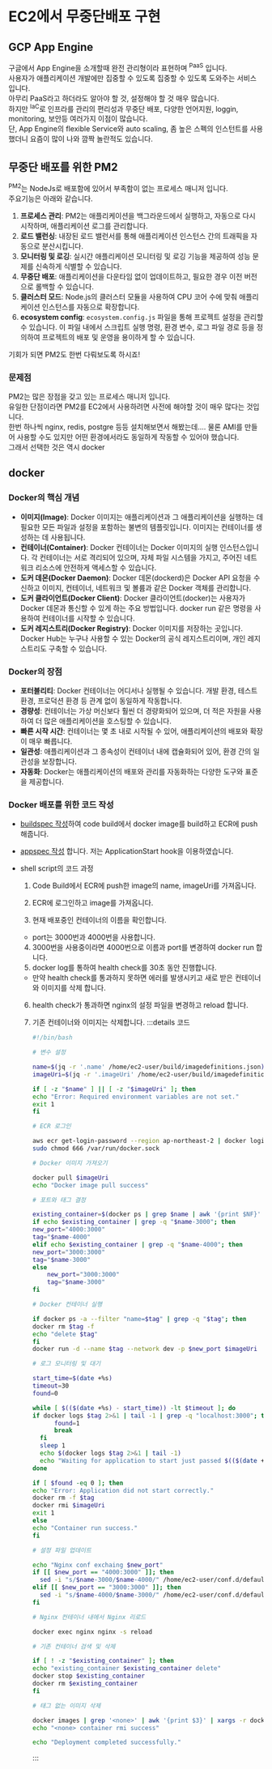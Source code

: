 # EC2에서 무중단배포 구현

## GCP App Engine

구글에서 App Engine을 소개할때 완전 관리형이라 표현하며 <Sup num=1 text="PaaS">PaaS</Sup> 입니다.  
사용자가 애플리케이션 개발에만 집중할 수 있도록 집중할 수 있도록 도와주는 서비스 입니다.  
아무리 PaaS라고 하더라도 알아야 할 것, 설정해야 할 것 매우 많습니다.  
하지만 <Sup num=2 text="IaC">IaC</Sup>로 인프라를 관리의 편리성과 무중단 배포, 다양한 언어지원, loggin, monitoring, 보안등 여러가지 이점이 많습니다.  
단, App Engine의 flexible Service와 auto scaling, 좀 높은 스펙의 인스턴트를 사용했더니 요즘이 많이 나와 깜짝 놀란적도 있습니다.

## 무중단 배포를 위한 PM2

<Sup num=3 text="PM2">PM2</Sup>는 NodeJs로 배포함에 있어서 부족함이 없는 프로세스 매니저 입니다.  
주요기능은 아래와 같습니다.

1. **프로세스 관리**: PM2는 애플리케이션을 백그라운드에서 실행하고, 자동으로 다시 시작하며, 애플리케이션 로그를 관리합니다.
2. **로드 밸런싱**: 내장된 로드 밸런서를 통해 애플리케이션 인스턴스 간의 트래픽을 자동으로 분산시킵니다.
3. **모니터링 및 로깅**: 실시간 애플리케이션 모니터링 및 로깅 기능을 제공하여 성능 문제를 신속하게 식별할 수 있습니다.
4. **무중단 배포**: 애플리케이션을 다운타임 없이 업데이트하고, 필요한 경우 이전 버전으로 롤백할 수 있습니다.
5. **클러스터 모드**: Node.js의 클러스터 모듈을 사용하여 CPU 코어 수에 맞춰 애플리케이션 인스턴스를 자동으로 확장합니다.
6. **ecosystem config**: `ecosystem.config.js` 파일을 통해 프로젝트 설정을 관리할 수 있습니다. 이 파일 내에서 스크립트 실행 명령, 환경 변수, 로그 파일 경로 등을 정의하여 프로젝트의 배포 및 운영을 용이하게 할 수 있습니다.

기회가 되면 PM2도 한번 다뤄보도록 하시죠!

### 문제점

PM2는 많은 장점을 갖고 있는 프로세스 매니저 입니다.  
유일한 단점이라면 PM2를 EC2에서 사용하려면 사전에 해야할 것이 매우 많다는 것입니다.  
한번 하나씩 nginx, redis, postgre 등등 설치해보면서 해봤는데....
물론 AMI를 만들어 사용할 수도 있지만 어떤 환경에서라도 동일하게 작동할 수 있어야 했습니다.  
그래서 선택한 것은 역시 docker

## docker

### Docker의 핵심 개념

- **이미지(Image)**: Docker 이미지는 애플리케이션과 그 애플리케이션을 실행하는 데 필요한 모든 파일과 설정을 포함하는 불변의 템플릿입니다. 이미지는 컨테이너를 생성하는 데 사용됩니다.
- **컨테이너(Container)**: Docker 컨테이너는 Docker 이미지의 실행 인스턴스입니다. 각 컨테이너는 서로 격리되어 있으며, 자체 파일 시스템을 가지고, 주어진 네트워크 리소스에 안전하게 액세스할 수 있습니다.
- **도커 데몬(Docker Daemon)**: Docker 데몬(dockerd)은 Docker API 요청을 수신하고 이미지, 컨테이너, 네트워크 및 볼륨과 같은 Docker 객체를 관리합니다.
- **도커 클라이언트(Docker Client)**: Docker 클라이언트(docker)는 사용자가 Docker 데몬과 통신할 수 있게 하는 주요 방법입니다. docker run 같은 명령을 사용하여 컨테이너를 시작할 수 있습니다.
- **도커 레지스트리(Docker Registry)**: Docker 이미지를 저장하는 곳입니다. Docker Hub는 누구나 사용할 수 있는 Docker의 공식 레지스트리이며, 개인 레지스트리도 구축할 수 있습니다.

### Docker의 장점

- **포터블리티**: Docker 컨테이너는 어디서나 실행될 수 있습니다. 개발 환경, 테스트 환경, 프로덕션 환경 등 관계 없이 동일하게 작동합니다.
- **경량성**: 컨테이너는 가상 머신보다 훨씬 더 경량화되어 있으며, 더 적은 자원을 사용하여 더 많은 애플리케이션을 호스팅할 수 있습니다.
- **빠른 시작 시간**: 컨테이너는 몇 초 내로 시작될 수 있어, 애플리케이션의 배포와 확장이 매우 빠릅니다.
- **일관성**: 애플리케이션과 그 종속성이 컨테이너 내에 캡슐화되어 있어, 환경 간의 일관성을 보장합니다.
- **자동화**: Docker는 애플리케이션의 배포와 관리를 자동화하는 다양한 도구와 표준을 제공합니다.

### Docker 배포를 위한 코드 작성

- [buildspec 작성](/aws/code-pipeline/code-build/build-create#buildspec-작성)하여 code build에서 docker image를 build하고 ECR에 push 해줍니다.
- [appspec 작성](/aws/code-pipeline/code-deploy/codedeploy-create#appsepc-작성) 합니다. 저는 ApplicationStart hook을 이용하였습니다.
- shell script의 코드 과정

  1. Code Build에서 ECR에 push한 image의 name, imageUri를 가져옵니다.
  2. ECR에 로그인하고 image를 가져옵니다.

  3. 현재 배포중인 컨테이너의 이름을 확인합니다.

  - port는 3000번과 4000번을 사용합니다.

  4. 3000번을 사용중이라면 4000번으로 이름과 port를 변경하여 docker run 합니다.
  5. docker log를 통하여 health check를 30초 동안 진행합니다.

  - 만약 health check를 통과하지 못하면 에러를 발생시키고 새로 받은 컨테이너와 이미지를 삭제 합니다.

  6. health check가 통과하면 nginx의 설정 파일을 변경하고 reload 합니다.
  7. 기존 컨테이너와 이미지는 삭제합니다.
     :::details 코드

     ```sh
     #!/bin/bash

     # 변수 설정

     name=$(jq -r '.name' /home/ec2-user/build/imagedefinitions.json)
     imageUri=$(jq -r '.imageUri' /home/ec2-user/build/imagedefinitions.json)

     if [ -z "$name" ] || [ -z "$imageUri" ]; then
     echo "Error: Required environment variables are not set."
     exit 1
     fi

     # ECR 로그인

     aws ecr get-login-password --region ap-northeast-2 | docker login --username AWS --password-stdin $imageUri
     sudo chmod 666 /var/run/docker.sock

     # Docker 이미지 가져오기

     docker pull $imageUri
     echo "Docker image pull success"

     # 포트와 태그 결정

     existing_container=$(docker ps | grep $name | awk '{print $NF}' | grep -E "$name-3000|$name-4000")
     if echo $existing_container | grep -q "$name-3000"; then
     new_port="4000:3000"
     tag="$name-4000"
     elif echo $existing_container | grep -q "$name-4000"; then
     new_port="3000:3000"
     tag="$name-3000"
     else
         new_port="3000:3000"
         tag="$name-3000"
     fi

     # Docker 컨테이너 실행

     if docker ps -a --filter "name=$tag" | grep -q "$tag"; then
     docker rm $tag -f
     echo "delete $tag"
     fi
     docker run -d --name $tag --network dev -p $new_port $imageUri

     # 로그 모니터링 및 대기

     start_time=$(date +%s)
     timeout=30
     found=0

     while [ $(($(date +%s) - start_time)) -lt $timeout ]; do
     if docker logs $tag 2>&1 | tail -1 | grep -q "localhost:3000"; then
           found=1
           break
       fi
       sleep 1
       echo $(docker logs $tag 2>&1 | tail -1)
       echo "Waiting for application to start just passed $(($(date +%s) - start_time)) seconds..."
     done

     if [ $found -eq 0 ]; then
     echo "Error: Application did not start correctly."
     docker rm -f $tag
     docker rmi $imageUri
     exit 1
     else
     echo "Container run success."
     fi

     # 설정 파일 업데이트

     echo "Nginx conf exchaing $new_port"
     if [[ $new_port == "4000:3000" ]]; then
       sed -i "s/$name-3000/$name-4000/" /home/ec2-user/conf.d/default.conf
     elif [[ $new_port == "3000:3000" ]]; then
       sed -i "s/$name-4000/$name-3000/" /home/ec2-user/conf.d/default.conf
     fi

     # Nginx 컨테이너 내에서 Nginx 리로드

     docker exec nginx nginx -s reload

     # 기존 컨테이너 검색 및 삭제

     if [ ! -z "$existing_container" ]; then
     echo "existing_container $existing_container delete"
     docker stop $existing_container
     docker rm $existing_container
     fi

     # 태그 없는 이미지 삭제

     docker images | grep '<none>' | awk '{print $3}' | xargs -r docker rmi
     echo "<none> container rmi success"

     echo "Deployment completed successfully."
     ```

     :::

<FootNote num=1 text="PaaS" url="https://www.ibm.com/kr-ko/topics/paas"/>
<FootNote num=2 text="IaC" url="https://www.redhat.com/ko/topics/automation/what-is-infrastructure-as-code-iac"/>
<FootNote num=3 text="PM2" url="https://pm2.keymetrics.io/"/>
